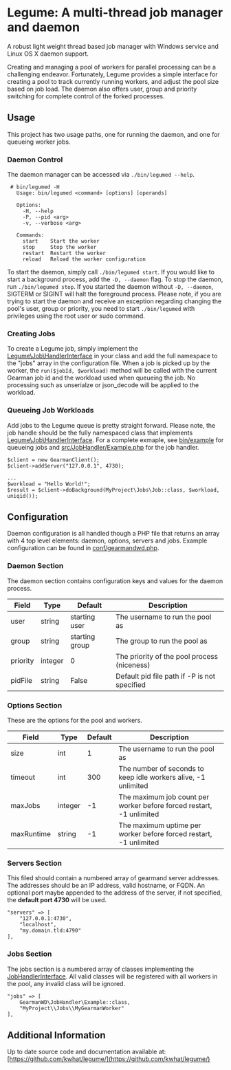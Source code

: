 # Legume: A multi-thread job manager and daemon
A robust light weight thread based job manager with Windows service and Linux OS X daemon support.

Creating and managing a pool of workers for parallel processing can be a challenging endeavor.  Fortunately,
Legume provides a simple interface for creating a pool to track currently running workers, and adjust
the pool size based on job load.  The daemon also offers user, group and priority switching for complete control
of the forked processes.

## Usage
This project has two usage paths, one for running the daemon, and one for queueing worker jobs.

### Daemon Control
The daemon manager can be accessed via `./bin/legumed --help`.

```
 # bin/legumed -H
   Usage: bin/legumed <command> [options] [operands]

   Options:
     -H, --help
     -P, --pid <arg>
     -v, --verbose <arg>

   Commands:
     start    Start the worker
     stop     Stop the worker
     restart  Restart the worker
     reload   Reload the worker configuration
```

To start the daemon, simply call `./bin/legumed start`.  If you would like to start a background process,
add the `-D, --daemon` flag.  To stop the daemon, run `./bin/legumed stop`.  If you started the daemon
without `-D, --daemon`, SIGTERM or SIGINT will halt the foreground process.  Please note, if you are trying
to start the daemon and receive an exception regarding changing the pool's user, group or priority, you
need to start `./bin/legumed` with privileges using the root user or sudo command.

### Creating Jobs
To create a Legume job, simply implement the [Legume\Job\HandlerInterface](src/Job/HandlerInterface.php) in your
class and add the full namespace to the "jobs" array in the configuration file.  When a job is picked up by the worker,
the `run($jobId, $workload)` method will be called with the current Gearman job id and the workload used when queueing
the job.  No processing such as unserialze or json_decode will be applied to the workload.

### Queueing Job Workloads
Add jobs to the Legume queue is pretty straight forward.  Please note, the job handle should be the fully namespaced
class that implements [Legume\Job\HandlerInterface](src/Job/HandlerInterface.php).  For a complete exmaple, see
[bin/example](bin/example) for queueing jobs and [src/JobHandler/Example.php](src/JobHandler/Example.php) for the job
handler.

```
$client = new GearmanClient();
$client->addServer("127.0.0.1", 4730);

...
$workload = "Hello World!";
$result = $client->doBackground(MyProject\Jobs\Job::class, $workload, uniqid());

```

## Configuration
Daemon configuration is all handled though a PHP file that returns an array with 4 top level elements: daemon, options,
servers and jobs.  Example configuration can be found in [conf/gearmandwd.php](conf/gearmandwd.php).

### Daemon Section
The daemon section contains configuration keys and values for the daemon process.

| Field          | Type     | Default             | Description
|----------------|----------|---------------------|---------------------------------------------------------------------
| user           | string   | starting user       | The username to run the pool as
| group          | string   | starting group      | The group to run the pool as
| priority       | integer  | 0                   | The priority of the pool process (niceness)
| pidFile        | string   | False               | Default pid file path if -P is not specified

### Options Section
These are the options for the pool and workers.

| Field          | Type     | Default             | Description
|----------------|----------|---------------------|---------------------------------------------------------------------
| size           | int      | 1                   | The username to run the pool as
| timeout        | int      | 300                 | The number of seconds to keep idle workers alive, -1 unlimited
| maxJobs        | integer  | -1                  | The maximum job count per worker before forced restart, -1 unlimited
| maxRuntime     | string   | -1                  | The maximum uptime per worker before forced restart, -1 unlimited

### Servers Section
This filed should contain a numbered array of gearmand server addresses.  The addresses should be an IP address,
valid hostname, or FQDN.  An optional port maybe appended to the address of the server, if not specified, the **default
port 4730** will be used.

```
"servers" => [
    "127.0.0.1:4730",
    "localhost",
    "my.domain.tld:4790"
],
```

### Jobs Section
The jobs section is a numbered array of classes implementing the [JobHandlerInterface](src/JobHandlerInterface.php).
All valid classes will be registered with all workers in the pool, any invalid class will be ignored.

```
"jobs" => [
    GearmanWD\JobHandler\Example::class,
    "MyProject\\Jobs\\MyGearmanWorker"
],
```

## Additional Information
Up to date source code and documentation available at:
[https://github.com/kwhat/legume/](https://github.com/kwhat/legume/)
